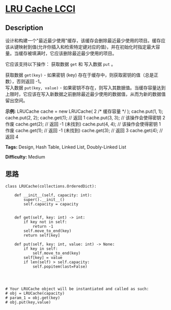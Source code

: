 # [LRU Cache LCCI][title]

## Description

设计和构建一个"最近最少使用"缓存，该缓存会删除最近最少使用的项目。缓存应该从键映射到值(允许你插入和检索特定键对应的值)，并在初始化时指定最大容量。当缓存被填满时，它应该删除最近最少使用的项目。

它应该支持以下操作： 获取数据 `get` 和 写入数据 `put` 。

获取数据 `get(key)` \- 如果密钥 (key) 存在于缓存中，则获取密钥的值（总是正数），否则返回 -1。  
写入数据 `put(key, value)` \-
如果密钥不存在，则写入其数据值。当缓存容量达到上限时，它应该在写入新数据之前删除最近最少使用的数据值，从而为新的数据值留出空间。

**示例:**
            LRUCache cache = new LRUCache( 2 /* 缓存容量 */ );        cache.put(1, 1);    cache.put(2, 2);    cache.get(1);       // 返回  1    cache.put(3, 3);    // 该操作会使得密钥 2 作废    cache.get(2);       // 返回 -1 (未找到)    cache.put(4, 4);    // 该操作会使得密钥 1 作废    cache.get(1);       // 返回 -1 (未找到)    cache.get(3);       // 返回  3    cache.get(4);       // 返回  4    


**Tags:** Design, Hash Table, Linked List, Doubly-Linked List

**Difficulty:** Medium

## 思路

``` python3
class LRUCache(collections.OrderedDict):

    def __init__(self, capacity: int):
        super().__init__()
        self.capacity = capacity


    def get(self, key: int) -> int:
        if key not in self:
            return -1
        self.move_to_end(key)
        return self[key]

    def put(self, key: int, value: int) -> None:
        if key in self:
            self.move_to_end(key)
        self[key] = value
        if len(self) > self.capacity:
            self.popitem(last=False)




# Your LRUCache object will be instantiated and called as such:
# obj = LRUCache(capacity)
# param_1 = obj.get(key)
# obj.put(key,value)
```

[title]: https://leetcode-cn.com/problems/lru-cache-lcci
